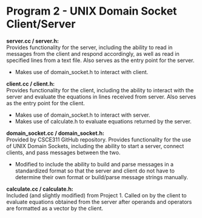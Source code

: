 # Program 2 - UNIX Domain Socket Client/Server

**server.cc / server.h:**  
Provides functionality for the server, including the ability to read in messages from the client and respond accordingly, as well as read in specified lines from a text file. Also serves as the entry point for the server.  
- Makes use of domain_socket.h to interact with client.  

**client.cc / client.h:**  
Provides functionality for the client, including the ability to interact with the server and evaluate the equations in lines received from server. Also serves as the entry point for the client.  
- Makes use of domain_socket.h to interact with server.
- Makes use of calculate.h to evaluate equations returned by the server.  

**domain_socket.cc / domain_socket.h:**  
Provided by CSCE311 GitHub repository. Provides functionality for the use of UNIX Domain Sockets, including the ability to start a server, connect clients, and pass messages between the two.  
- Modified to include the ability to build and parse messages in a standardized format so that the server and client do not have to determine their own format or build/parse message strings manually.  

**calculate.cc / calculate.h:**  
Included (and slightly modified) from Project 1. Called on by the client to evaluate equations obtained from the server after operands and operators are formatted as a vector by the client.